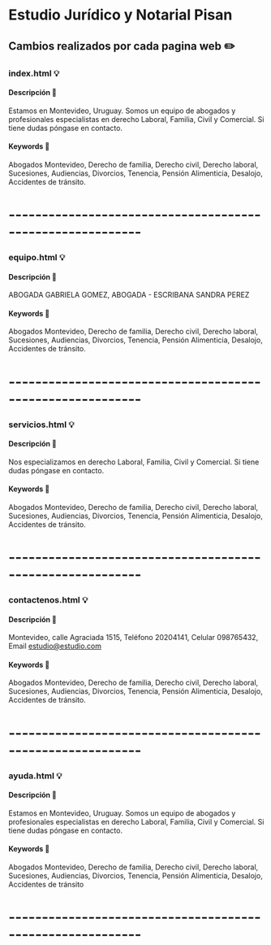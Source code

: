 # Estudio Jurídico y Notarial Pisan

## Cambios realizados por cada pagina web :pencil2:

### index.html :bulb:

#### Descripción :memo:
Estamos en Montevideo, Uruguay. Somos un equipo de abogados y profesionales especialistas en derecho Laboral, Familia, Civil y Comercial. Si tiene dudas póngase en contacto.

#### Keywords :key:
Abogados Montevideo, Derecho de familia, Derecho civil, Derecho laboral, Sucesiones, Audiencias, Divorcios, Tenencia, Pensión Alimenticia, Desalojo, Accidentes de tránsito.

# ----------------------------------------------------------
### equipo.html :bulb:

#### Descripción :memo:
ABOGADA GABRIELA GOMEZ, ABOGADA - ESCRIBANA SANDRA PEREZ

#### Keywords :key:
Abogados Montevideo, Derecho de familia, Derecho civil, Derecho laboral, Sucesiones, Audiencias, Divorcios, Tenencia, Pensión Alimenticia, Desalojo, Accidentes de tránsito.

# ----------------------------------------------------------

### servicios.html :bulb:

#### Descripción :memo:
Nos especializamos en derecho Laboral, Familia, Civil y Comercial. Si tiene dudas póngase en contacto.

#### Keywords :key:
Abogados Montevideo, Derecho de familia, Derecho civil, Derecho laboral, Sucesiones, Audiencias, Divorcios, Tenencia, Pensión Alimenticia, Desalojo, Accidentes de tránsito.

# ----------------------------------------------------------

### contactenos.html :bulb:

#### Descripción :memo:
Montevideo, calle Agraciada 1515, Teléfono 20204141, Celular 098765432, Email estudio@estudio.com

#### Keywords :key:
Abogados Montevideo, Derecho de familia, Derecho civil, Derecho laboral, Sucesiones, Audiencias, Divorcios, Tenencia, Pensión Alimenticia, Desalojo, Accidentes de tránsito.

# ----------------------------------------------------------

### ayuda.html :bulb:

#### Descripción :memo:
Estamos en Montevideo, Uruguay. Somos un equipo de abogados y profesionales especialistas en derecho Laboral, Familia, Civil y Comercial. Si tiene dudas póngase en contacto.

#### Keywords :key:
Abogados Montevideo, Derecho de familia, Derecho civil, Derecho laboral, Sucesiones, Audiencias, Divorcios, Tenencia, Pensión Alimenticia, Desalojo, Accidentes de tránsito

# ----------------------------------------------------------

